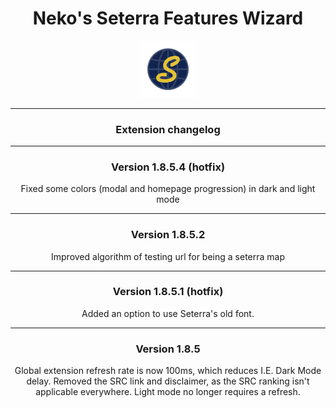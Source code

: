 <div align=center>
<h1>
Neko's Seterra Features Wizard
</h1>
<img src="./icon.png" width="18%">
<hr>
<h3>
Extension changelog
</h3>
<hr>
<h3 id="1854">
Version 1.8.5.4 (hotfix)
</h3>
Fixed some colors (modal and homepage progression) in dark and light mode
<hr>
<h3 id="19752">
Version 1.8.5.2
</h3>
Improved algorithm of testing url for being a seterra map
<hr>
<h3 id="1851">
Version 1.8.5.1 (hotfix)
</h3>
Added an option to use Seterra's old font.
<hr>
<h3 id="185">
Version 1.8.5
</h3>
Global extension refresh rate is now 100ms, which reduces I.E. Dark Mode delay.
Removed the SRC link and disclaimer, as the SRC ranking isn't applicable everywhere.
Light mode no longer requires a refresh.
</div>
